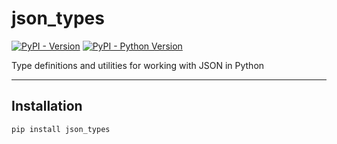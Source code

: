 # json_types

[![PyPI - Version](https://img.shields.io/pypi/v/json_types.svg)](https://pypi.org/project/json_types)
[![PyPI - Python Version](https://img.shields.io/pypi/pyversions/json_types.svg)](https://pypi.org/project/json_types)

Type definitions and utilities for working with JSON in Python

-----

## Installation

```console
pip install json_types
```
